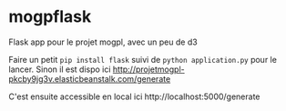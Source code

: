 # mogpflask
Flask app pour le projet mogpl, avec un peu de d3


Faire un petit `pip install flask` suivi de `python application.py` pour le lancer.
Sinon il est dispo ici http://projetmogpl-pkcby9jg3v.elasticbeanstalk.com/generate

C'est ensuite accessible en local ici http://localhost:5000/generate
